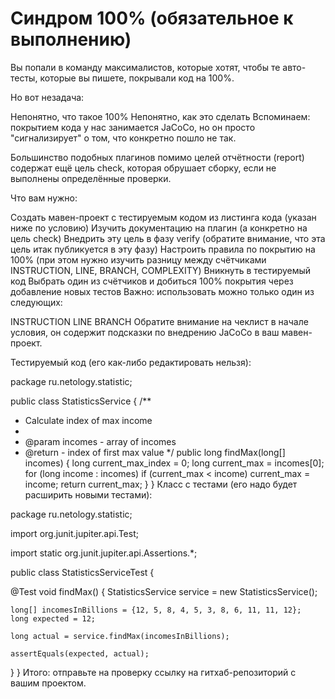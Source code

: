 # Синдром 100% (обязательное к выполнению)
Вы попали в команду максималистов, которые хотят, чтобы те авто-тесты, которые вы пишете, покрывали код на 100%.

Но вот незадача:

Непонятно, что такое 100%
Непонятно, как это сделать
Вспоминаем: покрытием кода у нас занимается JaCoCo, но он просто "сигнализирует" о том, что конкретно пошло не так.

Большинство подобных плагинов помимо целей отчётности (report) содержат ещё цель check, которая обрушает сборку, если не выполнены определённые проверки.

Что вам нужно:

Создать мавен-проект с тестируемым кодом из листинга кода (указан ниже по условию)
Изучить документацию на плагин (а конкретно на цель check)
Внедрить эту цель в фазу verify (обратите внимание, что эта цель итак публикуется в эту фазу)
Настроить правила по покрытию на 100% (при этом нужно изучить разницу между счётчиками INSTRUCTION, LINE, BRANCH, COMPLEXITY)
Вникнуть в тестируемый код
Выбрать один из счётчиков и добиться 100% покрытия через добавление новых тестов
Важно: использовать можно только один из следующих:

INSTRUCTION
LINE
BRANCH
Обратите внимание на чеклист в начале условия, он содержит подсказки по внедрению JaCoCo в ваш мавен-проект.

Тестируемый код (его как-либо редактировать нельзя):

package ru.netology.statistic;

public class StatisticsService {
  /**
   * Calculate index of max income
   *
   * @param incomes - array of incomes
   * @return - index of first max value
   */
  public long findMax(long[] incomes) {
    long current_max_index = 0;
    long current_max = incomes[0];
    for (long income : incomes)
      if (current_max < income)
        current_max = income;
        return current_max;
  }
}
Класс с тестами (его надо будет расширить новыми тестами):

package ru.netology.statistic;

import org.junit.jupiter.api.Test;

import static org.junit.jupiter.api.Assertions.*;

public class StatisticsServiceTest {

  @Test
  void findMax() {
    StatisticsService service = new StatisticsService();

    long[] incomesInBillions = {12, 5, 8, 4, 5, 3, 8, 6, 11, 11, 12};
    long expected = 12;

    long actual = service.findMax(incomesInBillions);

    assertEquals(expected, actual);
  }
}
Итого: отправьте на проверку ссылку на гитхаб-репозиторий с вашим проектом.
